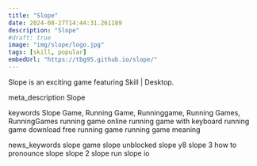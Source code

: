 ```yaml
---
title: "Slope"
date: 2024-08-27T14:44:31.261189
description: "Slope"
#draft: true
image: "img/slope/logo.jpg"
tags: [skill, popular]
embedUrl: "https://tbg95.github.io/slope/"
---
```


Slope is an exciting game featuring Skill | Desktop.

meta_description
Slope


keywords
Slope Game, Running Game, Runninggame, Running Games, RunningGames running game online running game with keyboard running game download free running game running game meaning


news_keywords
slope game slope unblocked slope y8 slope 3 how to pronounce slope slope 2 slope run slope io
